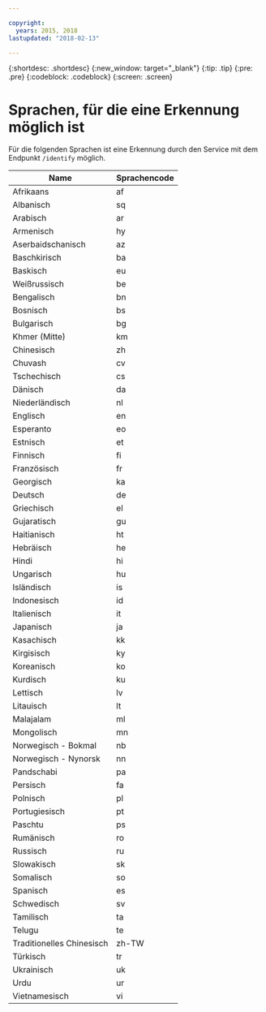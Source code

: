 ```yaml
---

copyright:
  years: 2015, 2018
lastupdated: "2018-02-13"

---
```


{:shortdesc: .shortdesc}
{:new_window: target="_blank"}
{:tip: .tip}
{:pre: .pre}
{:codeblock: .codeblock}
{:screen: .screen}

# Sprachen, für die eine Erkennung möglich ist

Für die folgenden Sprachen ist eine Erkennung durch den Service mit dem Endpunkt `/identify` möglich. 

<table>
 <thead>
  <th>
   Name
  </th>
  <th>
   Sprachencode
  </th>
  <tbody>
   <tr>
    <td>
     Afrikaans
    </td>
    <td>
     af
    </td>
   </tr>
   <tr>
    <td>
     Albanisch
    </td>
    <td>
     sq
    </td>
   </tr>
   <tr>
    <td>
     Arabisch
    </td>
    <td>
     ar
    </td>
   </tr>
   <tr>
    <td>
     Armenisch
    </td>
    <td>
     hy
    </td>
   </tr>
   <tr>
    <td>
     Aserbaidschanisch
    </td>
    <td>
     az
    </td>
   </tr>
   <tr>
    <td>
     Baschkirisch
    </td>
    <td>
     ba
    </td>
   </tr>
   <tr>
    <td>
     Baskisch
    </td>
    <td>
     eu
    </td>
   </tr>
   <tr>
    <td>
     Weißrussisch
    </td>
    <td>
     be
    </td>
   </tr>
   <tr>
    <td>
     Bengalisch
    </td>
    <td>
     bn
    </td>
   </tr>
   <tr>
    <td>
     Bosnisch
    </td>
    <td>
     bs
    </td>
   </tr>
   <tr>
    <td>
     Bulgarisch
    </td>
    <td>
     bg
    </td>
   </tr>
   <tr>
    <td>
     Khmer (Mitte)
    </td>
    <td>
     km
    </td>
   </tr>
   <tr>
    <td>
     Chinesisch
    </td>
    <td>
     zh
    </td>
   </tr>
   <tr>
    <td>
     Chuvash
    </td>
    <td>
     cv
    </td>
   </tr>
   <tr>
    <td>
     Tschechisch
    </td>
    <td>
     cs
    </td>
   </tr>
   <tr>
    <td>
     Dänisch
    </td>
    <td>
     da
    </td>
   </tr>
   <tr>
    <td>
     Niederländisch
    </td>
    <td>
     nl
    </td>
   </tr>
   <tr>
    <td>
     Englisch
    </td>
    <td>
     en
    </td>
   </tr>
   <tr>
    <td>
     Esperanto
    </td>
    <td>
     eo
    </td>
   </tr>
   <tr>
    <td>
     Estnisch
    </td>
    <td>
     et
    </td>
   </tr>
   <tr>
    <td>
     Finnisch
    </td>
    <td>
     fi
    </td>
   </tr>
   <tr>
    <td>
     Französisch
    </td>
    <td>
     fr
    </td>
   </tr>
   <tr>
    <td>
     Georgisch
    </td>
    <td>
     ka
    </td>
   </tr>
   <tr>
    <td>
     Deutsch
    </td>
    <td>
     de
    </td>
   </tr>
   <tr>
    <td>
     Griechisch
    </td>
    <td>
     el
    </td>
   </tr>
   <tr>
    <td>
     Gujaratisch
    </td>
    <td>
     gu
    </td>
   </tr>
   <tr>
    <td>
     Haitianisch
    </td>
    <td>
     ht
    </td>
   </tr>
   <tr>
    <td>
     Hebräisch
    </td>
    <td>
     he
    </td>
   </tr>
   <tr>
    <td>
     Hindi
    </td>
    <td>
     hi
    </td>
   </tr>
   <tr>
    <td>
     Ungarisch
    </td>
    <td>
     hu
    </td>
   </tr>
   <tr>
    <td>
     Isländisch
    </td>
    <td>
     is
    </td>
   </tr>
   <tr>
    <td>
     Indonesisch
    </td>
    <td>
     id
    </td>
   </tr>
   <tr>
    <td>
     Italienisch
    </td>
    <td>
     it
    </td>
   </tr>
   <tr>
    <td>
     Japanisch
    </td>
    <td>
     ja
    </td>
   </tr>
   <tr>
    <td>
     Kasachisch
    </td>
    <td>
     kk
    </td>
   </tr>
   <tr>
    <td>
     Kirgisisch
    </td>
    <td>
     ky
    </td>
   </tr>
   <tr>
    <td>
     Koreanisch
    </td>
    <td>
     ko
    </td>
   </tr>
   <tr>
    <td>
     Kurdisch
    </td>
    <td>
     ku
    </td>
   </tr>
   <tr>
    <td>
     Lettisch
    </td>
    <td>
     lv
    </td>
   </tr>
   <tr>
    <td>
     Litauisch
    </td>
    <td>
     lt
    </td>
   </tr>
   <tr>
    <td>
     Malajalam
    </td>
    <td>
     ml
    </td>
   </tr>
   <tr>
    <td>
     Mongolisch
    </td>
    <td>
     mn
    </td>
   </tr>
   <tr>
    <td>
     Norwegisch - Bokmal
    </td>
    <td>
     nb
    </td>
   </tr>
   <tr>
    <td>
     Norwegisch - Nynorsk
    </td>
    <td>
     nn
    </td>
   </tr>
   <tr>
    <td>
     Pandschabi
    </td>
    <td>
     pa
    </td>
   </tr>
   <tr>
    <td>
     Persisch
    </td>
    <td>
     fa
    </td>
   </tr>
   <tr>
    <td>
     Polnisch
    </td>
    <td>
     pl
    </td>
   </tr>
   <tr>
    <td>
     Portugiesisch
    </td>
    <td>
     pt
    </td>
   </tr>
   <tr>
    <td>
     Paschtu
    </td>
    <td>
     ps
    </td>
   </tr>
   <tr>
    <td>
     Rumänisch
    </td>
    <td>
     ro
    </td>
   </tr>
   <tr>
    <td>
     Russisch
    </td>
    <td>
     ru
    </td>
   </tr>
   <tr>
    <td>
     Slowakisch
    </td>
    <td>
     sk
    </td>
   </tr>
   <tr>
    <td>
     Somalisch
    </td>
    <td>
     so
    </td>
   </tr>
   <tr>
    <td>
     Spanisch
    </td>
    <td>
     es
    </td>
   </tr>
   <tr>
    <td>
     Schwedisch
    </td>
    <td>
     sv
    </td>
   </tr>
   <tr>
    <td>
     Tamilisch
    </td>
    <td>
     ta
    </td>
   </tr>
   <tr>
    <td>
     Telugu
    </td>
    <td>
     te
    </td>
   </tr>
   <tr>
    <td>
     Traditionelles Chinesisch
    </td>
    <td>
     zh-TW
    </td>
   </tr>
   <tr>
    <td>
     Türkisch
    </td>
    <td>
     tr
    </td>
   </tr>
   <tr>
    <td>
     Ukrainisch
    </td>
    <td>
     uk
    </td>
   </tr>
   <tr>
    <td>
     Urdu
    </td>
    <td>
     ur
    </td>
   </tr>
   <tr>
    <td>
     Vietnamesisch
    </td>
    <td>
     vi
    </td>
   </tr>
  </tbody>
 </thead>
</table>
